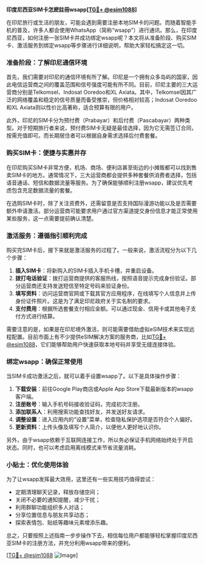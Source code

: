 **印度尼西亚SIM卡怎麽註冊wsapp[[TG💪+ @esim1088](https://t.me/s/esim1088)]**

在印尼旅行或生活的朋友，可能会遇到需要注册本地SIM卡的问题。而随着智能手机的普及，许多人都会使用WhatsApp（简称“wsapp”）进行通讯。那么，在印度尼西亚，如何注册一张SIM卡并成功绑定wsapp呢？本文将从准备阶段、购买SIM卡、激活服务到绑定wsapp等步骤进行详细说明，帮助大家轻松搞定这一切。

### 准备阶段：了解印尼通信环境

首先，我们需要对印尼的通信环境有所了解。印尼是一个拥有众多岛屿的国家，因此电信运营商之间的覆盖范围和信号强度可能有所不同。目前，印尼主要的三大运营商分别是Telkomsel、Indosat Ooredoo和XL Axiata。其中，Telkomsel因其广泛的网络覆盖和稳定的信号质量而备受推崇，但价格相对较高；Indosat Ooredoo和XL Axiata则以性价比高著称，适合预算有限的用户。

此外，印尼的SIM卡分为预付费（Prabayar）和后付费（Pascabayar）两种类型。对于短期旅行者来说，预付费SIM卡无疑是最佳选择，因为它无需签订合同，按需充值即可。而长期居住者可以根据自身需求选择后付费套餐。

### 购买SIM卡：便捷与实惠并存

在印尼购买SIM卡非常方便，机场、商场、便利店甚至街边的小摊贩都可以找到售卖SIM卡的地方。通常情况下，三大运营商都会提供多种套餐供消费者选择，包括语音通话、短信和数据流量等服务。为了确保能够顺利注册wsapp，建议优先考虑包含充足数据流量的套餐。

在选购SIM卡时，除了关注资费外，还需留意是否支持国际漫游功能以及是否需要额外申请激活。部分运营商可能要求用户通过官方渠道提交身份信息才能正常使用某些服务，这一点需要提前确认清楚。

### 激活服务：遵循指引顺利完成

购买完SIM卡后，接下来就是激活服务的过程了。一般来说，激活流程分为以下几个步骤：

1. **插入SIM卡**：将新购入的SIM卡插入手机卡槽，并重启设备。
2. **拨打电话验证**：拨打运营商提供的客服热线，按照语音提示完成身份验证。部分运营商还支持发送短信至特定号码来验证身份。
3. **填写资料**：访问运营商官网或下载其官方应用程序，在线填写个人信息并上传身份证件照片。这是为了满足印尼政府关于实名制的要求。
4. **支付费用**：根据所选套餐支付相应金额。可以通过现金、信用卡或其他电子支付方式进行结算。

需要注意的是，如果是在印尼境外激活，则可能需要借助虚拟eSIM技术来实现远程配置。目前市面上有不少提供eSIM解决方案的服务商，比如[TG💪+ @esim1088](https://t.me/s/esim1088)，它们能够帮助用户快速获取本地号码并享受无缝连接体验。

### 绑定wsapp：确保正常使用

当SIM卡成功激活之后，就可以着手设置wsapp了。以下是具体操作步骤：

1. **下载安装**：前往Google Play商店或Apple App Store下载最新版本的wsapp客户端。
2. **注册账号**：输入手机号码接收验证码，完成初次注册。
3. **添加联系人**：利用搜索功能查找好友，并发送好友请求。
4. **调整设置**：进入应用内的“设置”菜单，检查隐私保护选项是否符合个人偏好。
5. **更新资料**：上传头像及填写个人简介，以便他人更好地认识你。

另外，由于wsapp依赖于互联网连接工作，所以务必保证手机网络始终处于开启状态。同时，也可以考虑启用离线模式来节省流量消耗。

### 小贴士：优化使用体验

为了让wsapp发挥最大效用，这里还有一些实用技巧值得尝试：

- 定期清理聊天记录，释放存储空间；
- 关闭不必要的通知提醒，减少干扰；
- 利用群聊功能组织多人对话；
- 分享位置信息与朋友共享动态；
- 探索表情包、贴纸等趣味元素增添乐趣。

总之，只要按照上述指南一步步操作下去，相信每位用户都能够轻松掌握印度尼西亚SIM卡的注册方法，并充分利用wsapp带来的便利。

[[TG💪+ @esim1088](https://t.me/s/esim1088) ![Image](https://i.postimg.cc/4NQfJmqS/Snipaste-2025-05-13-00-14-12.png)]